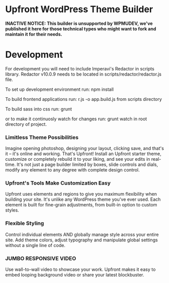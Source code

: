 # Upfront WordPress Theme Builder

**INACTIVE NOTICE: This builder is unsupported by WPMUDEV, we've published it here for those technical types who might want to fork and maintain it for their needs.**

# Development
For development you will need to include Imperavi's Redactor in scripts library. Redactor v10.0.9 needs to be located in scripts/redactor/redactor.js file.

To set up development environment run:
npm install

To build frontend applications run:
r.js -o app.build.js
from scripts directory

To build sass into css run:
grunt

or to make it continuosly watch for changes run:
grunt watch
in root directory of project.

### Limitless Theme Possibilities

Imagine opening photoshop, designing your layout, clicking save, and that's it – it's online and working. That's Upfront! Install an Upfront starter theme, customize or completely rebuild it to your liking, and see your edits in real-time. It's not just a page builder limited by boxes, slide controls and dials, modify any element to any degree with complete design control.

### Upfront's Tools Make Customization Easy

Upfront uses elements and regions to give you maximum flexibility when building your site. It's unlike any WordPress theme you've ever used. Each element is built for fine-grain adjustments, from built-in option to custom styles.

### Flexible Styling

Control individual elements AND globally manage style across your entire site. Add theme colors, adjust typography and manipulate global settings without a single line of code.

### JUMBO RESPONSIVE VIDEO

Use wall-to-wall video to showcase your work. Upfront makes it easy to embed looping background video or share your latest blockbuster.
